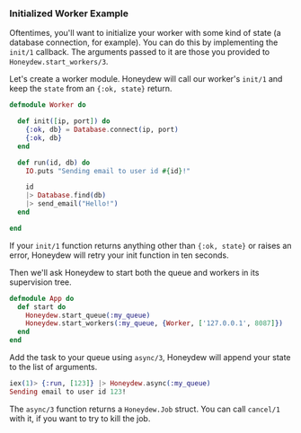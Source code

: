 ### Initialized Worker Example

Oftentimes, you'll want to initialize your worker with some kind of state (a database connection, for example). You can do this by implementing the `init/1` callback. The arguments passed to it are those you provided to `Honeydew.start_workers/3`.

Let's create a worker module. Honeydew will call our worker's `init/1` and keep the `state` from an `{:ok, state}` return.

```elixir
defmodule Worker do

  def init([ip, port]) do
    {:ok, db} = Database.connect(ip, port)
    {:ok, db}
  end

  def run(id, db) do
    IO.puts "Sending email to user id #{id}!"

    id
    |> Database.find(db)
    |> send_email("Hello!")
  end

end
```

If your `init/1` function returns anything other than `{:ok, state}` or raises an error, Honeydew will retry your init function in ten seconds.

Then we'll ask Honeydew to start both the queue and workers in its supervision tree.

```elixir
defmodule App do
  def start do
    Honeydew.start_queue(:my_queue)
    Honeydew.start_workers(:my_queue, {Worker, ['127.0.0.1', 8087]})
  end
end
```

Add the task to your queue using `async/3`, Honeydew will append your state to the list of arguments.


```elixir
iex(1)> {:run, [123]} |> Honeydew.async(:my_queue)
Sending email to user id 123!
```

The `async/3` function returns a `Honeydew.Job` struct. You can call `cancel/1` with it, if you want to try to kill the job.
